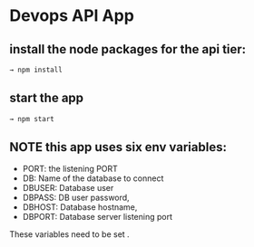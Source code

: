 # Devops API App

## install the node packages for the api tier:

```sh
→ npm install
```

## start the app

```sh
→ npm start
```

## NOTE this app uses six env variables:

- PORT: the listening PORT
- DB: Name of the database to connect
- DBUSER: Database user
- DBPASS: DB user password,
- DBHOST: Database hostname,
- DBPORT: Database server listening port

These variables need to be set
.
